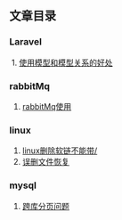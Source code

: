 ## 文章目录

### Laravel
  1. [使用模型和模型关系的好处](https://github.com/clms2/arcs/issues/1)
  
### rabbitMq
  1. [rabbitMq使用](https://github.com/clms2/arcs/issues/2)
  
  
### linux
  1. [linux删除软链不能带/](https://github.com/clms2/arcs/issues/4)
  2. [误删文件恢复](https://github.com/clms2/arcs/issues/3)
  
### mysql
  1. [跨库分页问题](https://cloud.tencent.com/developer/article/1048654)
